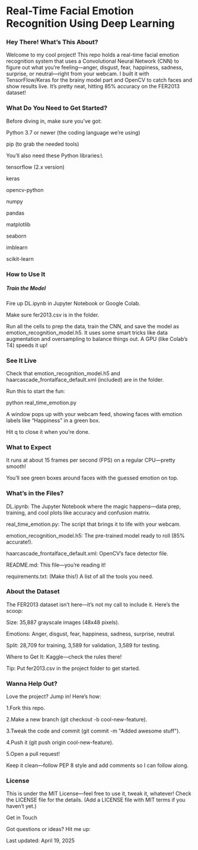 # Real-Time Facial Emotion Recognition Using Deep Learning

### Hey There! What’s This About?


Welcome to my cool project! This repo holds a real-time facial emotion recognition system that uses a Convolutional Neural Network (CNN) to figure out what you’re feeling—anger, disgust, fear, happiness, sadness, surprise, or neutral—right from your webcam. I built it with TensorFlow/Keras for the brainy model part and OpenCV to catch faces and show results live. It’s pretty neat, hitting 85% accuracy on the FER2013 dataset!

### What Do You Need to Get Started?

Before diving in, make sure you’ve got:



Python 3.7 or newer (the coding language we’re using)



pip (to grab the needed tools)

You’ll also need these Python libraries:\

tensorflow (2.x version)



keras



opencv-python



numpy



pandas



matplotlib



seaborn



imblearn



scikit-learn




### How to Use It

##### Train the Model





Fire up DL.ipynb in Jupyter Notebook or Google Colab.



Make sure fer2013.csv is in the folder.



Run all the cells to prep the data, train the CNN, and save the model as emotion_recognition_model.h5. It uses some smart tricks like data augmentation and oversampling to balance things out. A GPU (like Colab’s T4) speeds it up!

### See It Live





Check that emotion_recognition_model.h5 and haarcascade_frontalface_default.xml (included) are in the folder.



Run this to start the fun:

python real_time_emotion.py



A window pops up with your webcam feed, showing faces with emotion labels like “Happiness” in a green box.



Hit q to close it when you’re done.

### What to Expect





It runs at about 15 frames per second (FPS) on a regular CPU—pretty smooth!



You’ll see green boxes around faces with the guessed emotion on top.

### What’s in the Files?





DL.ipynb: The Jupyter Notebook where the magic happens—data prep, training, and cool plots like accuracy and confusion matrix.



real_time_emotion.py: The script that brings it to life with your webcam.



emotion_recognition_model.h5: The pre-trained model ready to roll (85% accurate!).



haarcascade_frontalface_default.xml: OpenCV’s face detector file.



README.md: This file—you’re reading it!



requirements.txt: (Make this!) A list of all the tools you need.

### About the Dataset

The FER2013 dataset isn’t here—it’s not my call to include it. Here’s the scoop:





Size: 35,887 grayscale images (48x48 pixels).



Emotions: Anger, disgust, fear, happiness, sadness, surprise, neutral.



Split: 28,709 for training, 3,589 for validation, 3,589 for testing.



Where to Get It: Kaggle—check the rules there!



Tip: Put fer2013.csv in the project folder to get started.

### Wanna Help Out?

Love the project? Jump in! Here’s how:





1.Fork this repo.



2.Make a new branch (git checkout -b cool-new-feature).



3.Tweak the code and commit (git commit -m "Added awesome stuff").



4.Push it (git push origin cool-new-feature).



5.Open a pull request!

Keep it clean—follow PEP 8 style and add comments so I can follow along.

### License

This is under the MIT License—feel free to use it, tweak it, whatever! Check the LICENSE file for the details. (Add a LICENSE file with MIT terms if you haven’t yet.)

Get in Touch

Got questions or ideas? Hit me up:





Last updated: April 19, 2025
